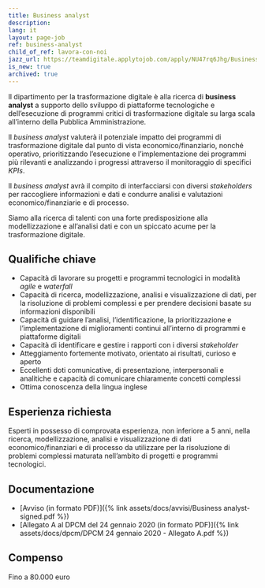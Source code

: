 ```yaml
---
title: Business analyst
description:
lang: it
layout: page-job
ref: business-analyst
child_of_ref: lavora-con-noi
jazz_url: https://teamdigitale.applytojob.com/apply/NU47rq6Jhg/Business-Analyst.html
is_new: true
archived: true
---
```


Il dipartimento per la trasformazione digitale è alla ricerca di
**business analyst** a supporto dello sviluppo di piattaforme
tecnologiche e dell’esecuzione di programmi critici di trasformazione
digitale su larga scala all’interno della Pubblica Amministrazione.

Il *business analyst* valuterà il potenziale impatto dei programmi di
trasformazione digitale dal punto di vista economico/finanziario, nonché
operativo, prioritizzando l’esecuzione e l’implementazione dei programmi
più rilevanti e analizzando i progressi attraverso il monitoraggio di
specifici *KPIs*.

Il *business analyst* avrà il compito di interfacciarsi con diversi
*stakeholders* per raccogliere informazioni e dati e condurre analisi e
valutazioni economico/finanziarie e di processo.

Siamo alla ricerca di talenti con una forte predisposizione alla
modellizzazione e all’analisi dati e con un spiccato acume per la
trasformazione digitale.

## Qualifiche chiave

-   Capacità di lavorare su progetti e programmi tecnologici in modalità
    *agile* e *waterfall*
-   Capacità di ricerca, modellizzazione, analisi e visualizzazione di
    dati, per la risoluzione di problemi complessi e per prendere
    decisioni basate su informazioni disponibili
-   Capacità di guidare l’analisi, l’identificazione, la
    prioritizzazione e l’implementazione di miglioramenti continui
    all’interno di programmi e piattaforme digitali
-   Capacità di identificare e gestire i rapporti con i diversi
    *stakeholder*
-   Atteggiamento fortemente motivato, orientato ai risultati, curioso e
    aperto
-   Eccellenti doti comunicative, di presentazione, interpersonali e
    analitiche e capacità di comunicare chiaramente concetti complessi
-   Ottima conoscenza della lingua inglese

## Esperienza richiesta

Esperti in possesso di comprovata esperienza, non inferiore a 5 anni, nella ricerca,
modellizzazione, analisi e visualizzazione di dati economico/finanziari e di processo da
utilizzare per la risoluzione di problemi complessi maturata nell’ambito di progetti e
programmi tecnologici.

## Documentazione

- [Avviso (in formato PDF)]({% link assets/docs/avvisi/Business analyst-signed.pdf %})
- [Allegato A al DPCM del 24 gennaio 2020 (in formato PDF)]({% link assets/docs/dpcm/DPCM 24 gennaio 2020 - Allegato A.pdf %})

## Compenso

Fino a 80.000 euro
